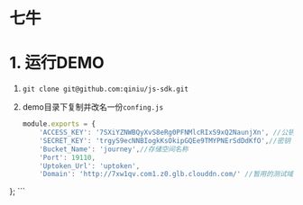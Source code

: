 # 七牛

# 1. 运行DEMO

 1. `git clone git@github.com:qiniu/js-sdk.git`
 2. demo目录下复制并改名一份`confing.js`

    ```javascript
    module.exports = { 
        'ACCESS_KEY': '7SXiYZNWBQyXvS8eRg0PFNMlcRIxS9xQ2NaunjXn', //公钥 
        'SECRET_KEY': 'trgyS9ecNNBIogkKsOkipGQEe9TMYPNErSdDdKfO',//密钥 
        'Bucket_Name': 'journey',//存储空间名称 
        'Port': 19110, 
        'Uptoken_Url': 'uptoken', 
        'Domain': 'http://7xw1qv.com1.z0.glb.clouddn.com/' //暂用的测试域名
};
    ```